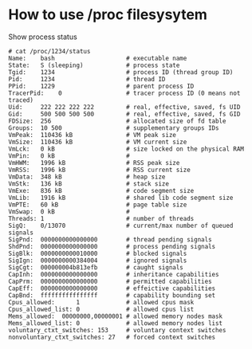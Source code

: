 How to use /proc filesysytem
============================

Show process status

    # cat /proc/1234/status
    Name:    bash                    # executable name
    State:   S (sleeping)            # process state
    Tgid:    1234                    # process ID (thread group ID)
    Pid:     1234                    # thread ID
    PPid:    1229                    # parent process ID
    TracerPid:    0                  # tracer process ID (0 means not traced)
    Uid:     222 222 222 222         # real, effective, saved, fs UID
    Gid:     500 500 500 500         # real, effective, saved, fs GID
    FDSize:  256                     # allocated size of fd table
    Groups:  10 500                  # supplementary groups IDs
    VmPeak:  110436 kB               # VM peak size
    VmSize:  110436 kB               # VM current size
    VmLck:   0 kB                    # size locked on the physical RAM
    VmPin:   0 kB                    # 
    VmHWM:   1996 kB                 # RSS peak size
    VmRSS:   1996 kB                 # RSS current size
    VmData:  348 kB                  # heap size
    VmStk:   136 kB                  # stack size
    VmExe:   836 kB                  # code segment size
    VmLib:   1916 kB                 # shared lib code segment size
    VmPTE:   60 kB                   # page table size
    VmSwap:  0 kB                    # 
    Threads: 1                       # number of threads
    SigQ:    0/13070                 # current/max number of queued signals
    SigPnd:  0000000000000000        # thread pending signals
    ShdPnd:  0000000000000000        # process pending signals
    SigBlk:  0000000000010000        # blocked signals
    SigIgn:  0000000000384004        # ignored signals
    SigCgt:  000000004b813efb        # caught signals
    CapInh:  0000000000000000        # inheritance capabilities
    CapPrm:  0000000000000000        # permitted capabilities
    CapEff:  0000000000000000        # effeictive capabilities
    CapBnd:  ffffffffffffffff        # capability bounding set
    Cpus_allowed:      1             # allowed cpus mask
    Cpus_allowed_list: 0             # allowed cpus list
    Mems_allowed:  00000000,00000001 # allowed memory nodes mask
    Mems_allowed_list: 0             # allowed memory nodes list
    voluntary_ctxt_switches: 153     # voluntary context switches
    nonvoluntary_ctxt_switches: 27   # forced context switches
